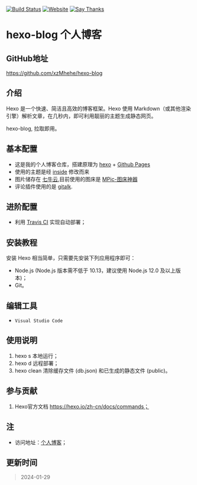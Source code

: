 [![Build Status](https://travis-ci.org/dmego/dmego.github.io.svg?branch=hexo)](https://travis-ci.org/dmego/dmego.github.io)
[![Website](https://img.shields.io/website-up-down-green-red/http/dmego.me.svg)](https://i.codingce.com.cn/)
[![Say Thanks](https://img.shields.io/badge/Say-Thanks!-1EAEDB.svg)](https://i.codingce.com.cn/)


# hexo-blog 个人博客


##  GitHub地址



https://github.com/xzMhehe/hexo-blog

##  介绍
Hexo 是一个快速、简洁且高效的博客框架。Hexo 使用 Markdown（或其他渲染引擎）解析文章，在几秒内，即可利用靓丽的主题生成静态网页。

hexo-blog, 拉取即用。


## 基本配置

- 这是我的个人博客仓库，搭建原理为 [hexo](https://hexo.io/zh-cn/) + [Github Pages](https://pages.github.com/)
- 使用的主题是经 [inside](https://github.com/ikeq/hexo-theme-inside) 修改而来
- 图片储存在 [七牛云](https://www.qiniu.com/),目前使用的图床是 [MPic-图床神器](http://mpic.lzhaofu.cn/)
- 评论插件使用的是 [gitalk](https://gitalk.github.io/).


## 进阶配置

- 利用 [Travis CI](https://travis-ci.org/) 实现自动部署；

## 安装教程

安装 Hexo 相当简单，只需要先安装下列应用程序即可：
- Node.js (Node.js 版本需不低于 10.13，建议使用 Node.js 12.0 及以上版本)；
- Git。

## 编辑工具

- `Visual Studio Code`

## 使用说明
1.  hexo s 本地运行；
2.  hexo d 远程部署；
3.  hexo clean 清除缓存文件 (db.json) 和已生成的静态文件 (public)。


## 参与贡献

1.  Hexo官方文档 https://hexo.io/zh-cn/docs/commands；

## 注
- 访问地址：[个人博客](https://i.codingce.com.cn/)；

## 更新时间

>2024-01-29
